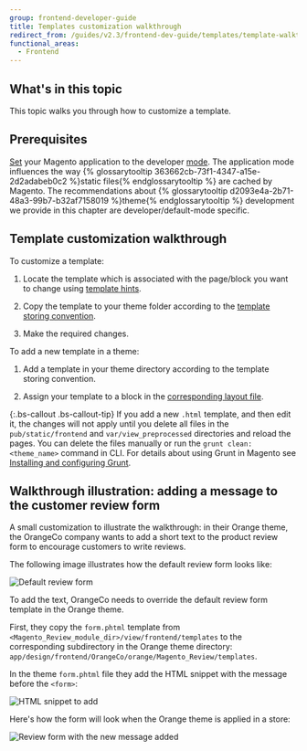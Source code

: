 ```yaml
---
group: frontend-developer-guide
title: Templates customization walkthrough
redirect_from: /guides/v2.3/frontend-dev-guide/templates/template-walkthrough.html
functional_areas:
  - Frontend
---
```


## What's in this topic

This topic walks you through how to customize a template.

## Prerequisites

[Set]({{page.baseurl}}/configure/command-line/set-magento-mode.html) your Magento application to the developer [mode]({{page.baseurl}}/configure/application-initialization/magento-modes.html). The application mode influences the way {% glossarytooltip 363662cb-73f1-4347-a15e-2d2adabeb0c2 %}static files{% endglossarytooltip %} are cached by Magento. The recommendations about {% glossarytooltip d2093e4a-2b71-48a3-99b7-b32af7158019 %}theme{% endglossarytooltip %} development we provide in this chapter are developer/default-mode specific.

## Template customization walkthrough

To customize a template:

1. Locate the template which is associated with the page/block you want to change using [template hints]({{page.baseurl}}/frontend-development/themes/debug-theme.html#debug-theme-templ).

2. Copy the template to your theme folder according to the [template storing convention]({{page.baseurl}}/frontend-development/templates/override.html#template-convention).

3. Make the required changes.

To add a new template in a theme:

1. Add a template in your theme directory according to the template storing convention. 

2. Assign your template to a block in the [corresponding layout file]({{page.baseurl}}/frontend-development/templates/override.html#template-layout). 

{:.bs-callout .bs-callout-tip}
If you add a new `.html` template, and then edit it, the changes will not apply until you delete all files in the `pub/static/frontend` and `var/view_preprocessed` directories and reload the pages. You can delete the files manually or run the `grunt clean:<theme_name>` command in CLI. For details about using Grunt in Magento see [Installing and configuring Grunt]({{page.baseurl}}/frontend-development/css/debug.html).

## Walkthrough illustration: adding a message to the customer review form

A small customization to illustrate the walkthrough: in their Orange theme, the OrangeCo company wants to add a short text to the product review form to encourage customers to write reviews. 

The following image illustrates how the default review form looks like:

![Default review form]({{site.baseurl}}/static/images/template_walk_without_text.png)

To add the text, OrangeCo needs to override the default review form template in the Orange theme. 

First, they copy the `form.phtml` template from `<Magento_Review_module_dir>/view/frontend/templates` to the corresponding subdirectory in the Orange theme directory: `app/design/frontend/OrangeCo/orange/Magento_Review/templates`.

In the theme `form.phtml` file they add the HTML snippet with the message before the `<form>`:

![HTML snippet to add]({{site.baseurl}}/static/images/template-sample-code.png)

Here's how the form will look when the Orange theme is applied in a store:

![Review form with the new message added]({{site.baseurl}}/static/images/template_with_text.png)

